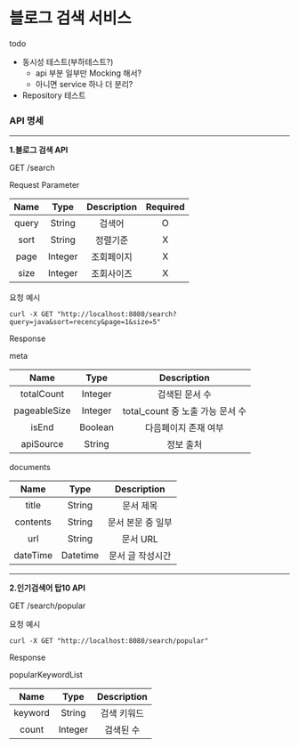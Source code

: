 # 블로그 검색 서비스

todo

- 동시성 테스트(부하테스트?)
    - api 부분 일부만 Mocking 해서?
    - 아니면 service 하나 더 분리?
- Repository 테스트

### API 명세

---

**1.블로그 검색 API**

GET /search

Request Parameter

| Name  |  Type   | Description | Required |
|:-----:|:-------:|:-----------:|:--------:|
| query | String  |     검색어     |    O     |
| sort  | String  |    정렬기준     |    X     |
| page  | Integer |    조회페이지    |    X     |
| size  | Integer |    조회사이즈    |    X     |

요청 예시

```
curl -X GET "http://localhost:8080/search?query=java&sort=recency&page=1&size=5"
```

Response

meta

|     Name     |  Type   |       Description        |
|:------------:|:-------:|:------------------------:|
|  totalCount  | Integer |         검색된 문서 수         |
| pageableSize | Integer | total_count 중 노출 가능 문서 수 |
|    isEnd     | Boolean |       다음페이지 존재 여부        |
|  apiSource   | String  |          정보 출처           |

documents

|   Name   |   Type   | Description |
|:--------:|:--------:|:-----------:|
|  title   |  String  |    문서 제목    |
| contents |  String  | 문서 본문 중 일부  |
|   url    |  String  |   문서 URL    |
| dateTime | Datetime |  문서 글 작성시간  |

---

**2.인기검색어 탑10 API**

GET /search/popular

요청 예시

```
curl -X GET "http://localhost:8080/search/popular" 
```

Response

popularKeywordList

|  Name   |  Type   | Description |
|:-------:|:-------:|:-----------:|
| keyword | String  |   검색 키워드    |
|  count  | Integer |    검색된 수    |
